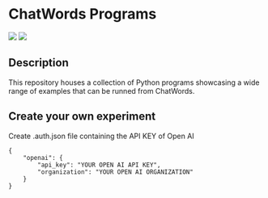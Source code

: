 # ChatWords Programs
![](https://img.shields.io/badge/WordsGPT%20Programs-ChatWords-blue)
![](https://img.shields.io/badge/python->=3.11-red)

## Description
This repository houses a collection of Python programs showcasing a wide range of examples that can be runned from ChatWords.

## Create your own experiment

Create .auth.json file containing the API KEY of Open AI

```
{
    "openai": {
        "api_key": "YOUR OPEN AI API KEY",
		"organization": "YOUR OPEN AI ORGANIZATION"
    }
}
```